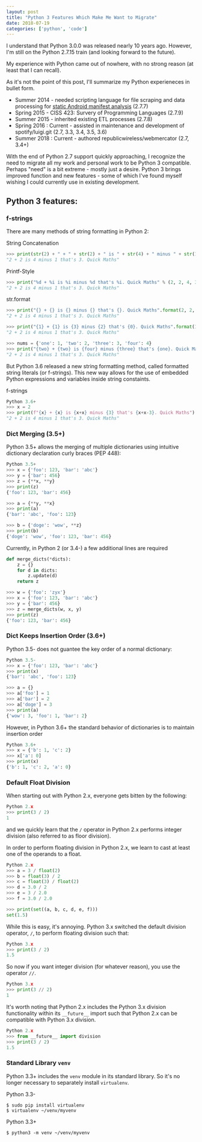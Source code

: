 ```yaml
---
layout: post
title: "Python 3 Features Which Make Me Want to Migrate"
date: 2018-07-19
categories: ['python', 'code']
---
```


I understand that Python 3.0.0 was released nearly 10 years ago. However, I'm still on the Python 2.7.15 train (and looking forward to the future).

My experience with Python came out of nowhere, with no strong reason (at least that I can recall).

As it's not the point of this post, I'll summarize my Python experieneces in bullet form.

* Summer 2014 - needed scripting language for file scraping and data processing for [static Android manifest analysis](https://ieeexplore.ieee.org/document/7035780/) (2.7.7)
* Spring 2015 - CISS 423: Survery of Programming Languages (2.7.9)
* Summer 2015 - inherited existing ETL processes (2.7.8)
* Spring 2016 : Current - assisted in maintenance and development of spotify/luigi.git (2.7, 3.3, 3.4, 3.5, 3.6)
* Summer 2018 : Current - authored republicwireless/webmercator (2.7, 3.4+)

With the end of Python 2.7 support quickly approaching, I recognize the need to migrate all my work and personal work to be Python 3 compatible. Perhaps "need" is a bit extreme - mostly just a desire. Python 3 brings improved function and new features - some of which I've found myself wishing I could currently use in existing development.


## Python 3 features:

### f-strings
There are many methods of string formatting in Python 2:

String Concatenation
```python
>>> print(str(2) + " + " + str(2) + " is " + str(4) + " minus " + str(1) + " that's " + str(3) + ". Quick Maths")
"2 + 2 is 4 minus 1 that's 3. Quick Maths"
```

Printf-Style
```python
>>> print("%d + %i is %i minus %d that's %i. Quick Maths" % (2, 2, 4, 3, 1))
"2 + 2 is 4 minus 1 that's 3. Quick Maths"
```

str.format
```python
>>> print("{} + {} is {} minus {} that's {}. Quick Maths".format(2, 2, 4, 3, 1))
"2 + 2 is 4 minus 1 that's 3. Quick Maths"

>>> print("{1} + {1} is {3} minus {2} that's {0}. Quick Maths".format(1, 2, 3, 4))
"2 + 2 is 4 minus 1 that's 3. Quick Maths"

>>> nums = {'one': 1, 'two': 2, 'three': 3, 'four': 4}
>>> print("{two} + {two} is {four} minus {three} that's {one}. Quick Maths".format(**nums))
"2 + 2 is 4 minus 1 that's 3. Quick Maths"
```

But Python 3.6 released a new string formatting method, called formatted string literals (or f-strings). This new way allows for the use of embedded Python expressions and variables inside string constaints.

f-strings
```python
Python 3.6+
>>> x = 2
>>> print(f"{x} + {x} is {x+x} minus {3} that's {x+x-3}. Quick Maths")
"2 + 2 is 4 minus 1 that's 3. Quick Maths"
```

### Dict Merging (3.5+)

Python 3.5+ allows the merging of multiple dictionaries using intuitive dictionary declaration curly braces (PEP 448):

```python
Python 3.5+
>>> x = {'foo': 123, 'bar': 'abc'}
>>> y = {'bar': 456}
>>> z = {**x, **y}
>>> print(z)
{'foo': 123, 'bar': 456}

>>> a = {**y, **x}
>>> print(a)
{'bar': 'abc', 'foo': 123}

>>> b = {'doge': 'wow', **z}
>>> print(b)
{'doge': 'wow', 'foo': 123, 'bar': 456}
```

Currently, in Python 2 (or 3.4-) a few additional lines are required

```python
def merge_dicts(*dicts):
    z = {}
    for d in dicts:
        z.update(d)
    return z

>>> w = {'foo': 'zyx'}
>>> x = {'foo': 123, 'bar': 'abc'}
>>> y = {'bar': 456}
>>> z = merge_dicts(w, x, y)
>>> print(z)
{'foo': 123, 'bar': 456}
```


### Dict Keeps Insertion Order (3.6+)

Python 3.5- does not guantee the key order of a normal dictionary:

```python
Python 3.5-
>>> x = {'foo': 123, 'bar': 'abc'}
>>> print(x)
{'bar': 'abc', 'foo': 123}

>>> a = {}
>>> a['foo'] = 1
>>> a['bar'] = 2
>>> a['doge'] = 3
>>> print(a)
{'wow': 3, 'foo': 1, 'bar': 2}
```

However, in Python 3.6+ the standard behavior of dictionaries is to maintain insertion order

```python
Python 3.6+
>>> x = {'b': 1, 'c': 2}
>>> x['a': 0]
>>> print(x)
{'b': 1, 'c': 2, 'a': 0}
```


### Default Float Division

When starting out with Python 2.x, everyone gets bitten by the following:

```python
Python 2.x
>>> print(3 / 2)
1
```

and we quickly learn that the `/` operator in Python 2.x performs integer division (also referred to as floor division).

In order to perform floating division in Python 2.x, we learn to cast at least one of the operands to a float.

```python
Python 2.x
>>> a = 3 / float(2)
>>> b = float(3) / 2
>>> c = float(3) / float(2)
>>> d = 3.0 / 2
>>> e = 3 / 2.0
>>> f = 3.0 / 2.0

>>> print(set((a, b, c, d, e, f)))
set(1.5)
```

While this is easy, it's annoying. Python 3.x switched the default division operator, `/`, to perform floating division such that:

```python
Python 3.x
>>> print(3 / 2)
1.5
```

So now if you want integer division (for whatever reason), you use the operator `//`.

```python
Python 3.x
>>> print(3 // 2)
1
```

It's worth noting that Python 2.x includes the Python 3.x division functionality within its `__future__` import such that Python 2.x can be compatible with Python 3.x division.

```python
Python 2.x
>>> from __future__ import division
>>> print(3 / 2)
1.5
```


### Standard Library `venv`

Python 3.3+ includes the `venv` module in its standard library. So it's no longer necessary to separately install `virtualenv`.

Python 3.3-
```shell
$ sudo pip install virtualenv
$ virtualenv ~/venv/myvenv
```

Python 3.3+
```shell
$ python3 -m venv ~/venv/myvenv
```
